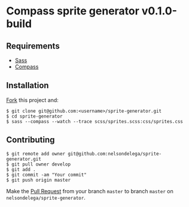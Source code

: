 # Compass sprite generator v0.1.0-build 

## Requirements

* [Sass](http://sass-lang.com)
* [Compass](http://compass-style.org)

## Installation

[Fork](https://help.github.com/articles/fork-a-repo) this project and:

    $ git clone git@github.com:<username>/sprite-generator.git
    $ cd sprite-generator
    $ sass --compass --watch --trace scss/sprites.scss:css/sprites.css

## Contributing
	
	$ git remote add owner git@github.com:nelsondelega/sprite-generator.git
    $ git pull owner develop
    $ git add .
    $ git commit -am "Your commit"
    $ git push origin master

Make the [Pull Request](https://help.github.com/articles/using-pull-requests) from your branch `master` to branch `master` on `nelsondelega/sprite-generator`.
